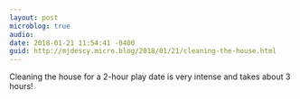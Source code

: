 ```yaml
---
layout: post
microblog: true
audio: 
date: 2018-01-21 11:54:41 -0400
guid: http://mjdescy.micro.blog/2018/01/21/cleaning-the-house.html
---
```

Cleaning the house for a 2-hour play date is very intense and takes about 3 hours!
